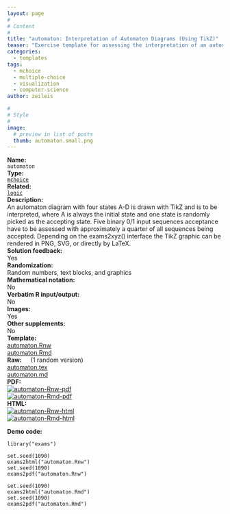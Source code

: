 ```yaml
---
layout: page
#
# Content
#
title: "automaton: Interpretation of Automaton Diagrams (Using TikZ)"
teaser: "Exercise template for assessing the interpretation of an automaton diagram (drawn with TikZ) based on randomly generated input sequences."
categories:
  - templates
tags:
  - mchoice
  - multiple-choice
  - visualization
  - computer-science
author: zeileis

#
# Style
#
image:
  # preview in list of posts
  thumb: automaton.small.png
---
```


<div class='row t1 b1'>
  <div class='medium-4 columns'><b>Name:</b></div>
  <div class='medium-8 columns'><code class="highlighter-rouge">automaton</code></div>
</div>
<div class='row t1 b1'>
  <div class='medium-4 columns'><b>Type:</b></div>
  <div class='medium-8 columns'><a href="{{ site.url }}/tag/mchoice/"><code class="highlighter-rouge">mchoice</code></a></div>
</div>
<div class='row t1 b1'>   <div class='medium-4 columns'><b>Related:</b></div>   <div class='medium-8 columns'><a href="{{ site.url }}/templates/logic/"><code class="highlighter-rouge">logic</code></a></div> </div>

<div class='row t20 b1'>
  <div class='medium-4 columns'><b>Description:</b></div>
  <div class='medium-8 columns'>An automaton diagram with four states A-D is drawn with TikZ and is to be interpreted, where A is always the initial state and one state is randomly picked as the accepting state. Five binary 0/1 input sequences acceptance have to be assessed with approximately a quarter of all sequences being accepted. Depending on the exams2xyz() interface the TikZ graphic can be rendered in PNG, SVG, or directly by LaTeX.</div>
</div>
<div class='row t1 b1'>
  <div class='medium-4 columns'><b>Solution feedback:</b></div>
  <div class='medium-8 columns'>Yes</div>
</div>
<div class='row t1 b1'>
  <div class='medium-4 columns'><b>Randomization:</b></div>
  <div class='medium-8 columns'>Random numbers, text blocks, and graphics</div>
</div>
<div class='row t1 b1'>
  <div class='medium-4 columns'><b>Mathematical notation:</b></div>
  <div class='medium-8 columns'>No</div>
</div>
<div class='row t1 b1'>
  <div class='medium-4 columns'><b>Verbatim R input/output:</b></div>
  <div class='medium-8 columns'>No</div>
</div>
<div class='row t1 b1'>
  <div class='medium-4 columns'><b>Images:</b></div>
  <div class='medium-8 columns'>Yes</div>
</div>
<div class='row t1 b1'>
  <div class='medium-4 columns'><b>Other supplements:</b></div>
  <div class='medium-8 columns'>No</div>
</div>

<div class='row t20 b1'>
  <div class='medium-4 columns'><b>Template:</b></div>
  <div class='medium-4 columns'><a href="{{ site.url }}/assets/posts/2018-05-13-automaton//automaton.Rnw">automaton.Rnw</a></div>
  <div class='medium-4 columns'><a href="{{ site.url }}/assets/posts/2018-05-13-automaton//automaton.Rmd">automaton.Rmd</a></div>
</div>
<div class='row t1 b1'>
  <div class='medium-4 columns'><b>Raw:</b> (1 random version)</div>
  <div class='medium-4 columns'><a href="{{ site.url }}/assets/posts/2018-05-13-automaton//automaton.tex">automaton.tex</a></div>
  <div class='medium-4 columns'><a href="{{ site.url }}/assets/posts/2018-05-13-automaton//automaton.md" >automaton.md</a></div>
</div>
<div class='row t1 b1'>
  <div class='medium-4 columns'><b>PDF:</b></div>
  <div class='medium-4 columns'><a href="{{ site.url }}/assets/posts/2018-05-13-automaton//automaton-Rnw.pdf"><img src="{{ site.url }}/assets/posts/2018-05-13-automaton//automaton-Rnw-pdf.png" alt="automaton-Rnw-pdf"/></a></div>
  <div class='medium-4 columns'><a href="{{ site.url }}/assets/posts/2018-05-13-automaton//automaton-Rmd.pdf"><img src="{{ site.url }}/assets/posts/2018-05-13-automaton//automaton-Rmd-pdf.png" alt="automaton-Rmd-pdf"/></a></div>
</div>
<div class='row t1 b20'>
  <div class='medium-4 columns'><b>HTML:</b></div>
  <div class='medium-4 columns'><a href="{{ site.url }}/assets/posts/2018-05-13-automaton//automaton-Rnw.html"><img src="{{ site.url }}/assets/posts/2018-05-13-automaton//automaton-Rnw-html.png" alt="automaton-Rnw-html"/></a></div>
  <div class='medium-4 columns'><a href="{{ site.url }}/assets/posts/2018-05-13-automaton//automaton-Rmd.html"><img src="{{ site.url }}/assets/posts/2018-05-13-automaton//automaton-Rmd-html.png" alt="automaton-Rmd-html"/></a></div>
</div>



**Demo code:**

<pre><code class="prettyprint ">library(&quot;exams&quot;)

set.seed(1090)
exams2html(&quot;automaton.Rnw&quot;)
set.seed(1090)
exams2pdf(&quot;automaton.Rnw&quot;)

set.seed(1090)
exams2html(&quot;automaton.Rmd&quot;)
set.seed(1090)
exams2pdf(&quot;automaton.Rmd&quot;)</code></pre>
